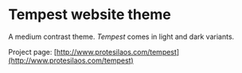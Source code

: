 # Tempest website theme

A medium contrast theme. *Tempest* comes in light and dark variants.

Project page: [http://www.protesilaos.com/tempest](http://www.protesilaos.com/tempest)
